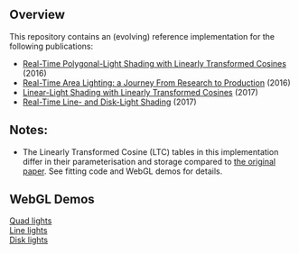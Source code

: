 ## Overview
This repository contains an (evolving) reference implementation for the following publications:
* [Real-Time Polygonal-Light Shading with Linearly Transformed Cosines](https://eheitzresearch.wordpress.com/415-2/) (2016)
* [Real-Time Area Lighting: a Journey From Research to Production](https://blog.selfshadow.com/publications/s2016-advances/) (2016)
* [Linear-Light Shading with Linearly Transformed Cosines](https://blogs.unity3d.com/2017/04/17/linear-light-shading-with-linearly-transformed-cosines/) (2017)
* [Real-Time Line- and Disk-Light Shading](https://blog.selfshadow.com/publications/s2017-shading-course/) (2017)

## Notes:
* The Linearly Transformed Cosine (LTC) tables in this implementation differ in their parameterisation and storage compared to [the original paper](https://eheitzresearch.wordpress.com/415-2/). See fitting code and WebGL demos for details.

## WebGL Demos
[Quad lights](http://blog.selfshadow.com/ltc/webgl/ltc_quad.html)  
[Line lights](http://blog.selfshadow.com/ltc/webgl/ltc_line.html)  
[Disk lights](http://blog.selfshadow.com/ltc/webgl/ltc_disk.html)  
